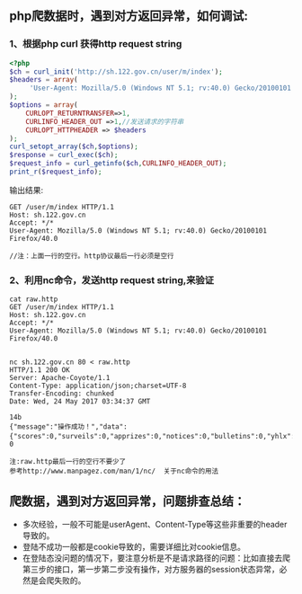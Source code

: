 ## php爬数据时，遇到对方返回异常，如何调试:

### 1、根据php curl 获得http request string

```php
<?php
$ch = curl_init('http://sh.122.gov.cn/user/m/index');
$headers = array(
     'User-Agent: Mozilla/5.0 (Windows NT 5.1; rv:40.0) Gecko/20100101 Firefox/40.0'
);
$options = array(
    CURLOPT_RETURNTRANSFER=>1,
    CURLINFO_HEADER_OUT =>1,//发送请求的字符串
    CURLOPT_HTTPHEADER => $headers
);
curl_setopt_array($ch,$options);
$response = curl_exec($ch);
$request_info = curl_getinfo($ch,CURLINFO_HEADER_OUT);
print_r($request_info);
```

输出结果:

```
GET /user/m/index HTTP/1.1
Host: sh.122.gov.cn
Accept: */*
User-Agent: Mozilla/5.0 (Windows NT 5.1; rv:40.0) Gecko/20100101 Firefox/40.0

//注：上面一行的空行。http协议最后一行必须是空行
```

### 2、利用nc命令，发送http request string,来验证

```shell
cat raw.http 
GET /user/m/index HTTP/1.1
Host: sh.122.gov.cn
Accept: */*
User-Agent: Mozilla/5.0 (Windows NT 5.1; rv:40.0) Gecko/20100101 Firefox/40.0


nc sh.122.gov.cn 80 < raw.http
HTTP/1.1 200 OK
Server: Apache-Coyote/1.1
Content-Type: application/json;charset=UTF-8
Transfer-Encoding: chunked
Date: Wed, 24 May 2017 03:34:37 GMT

14b
{"message":"操作成功！","data":{"scores":0,"surveils":0,"apprizes":0,"notices":0,"bulletins":0,"yhlx":null,"yhdh":null,"dwsx":null,"fzjg":null,"lastLoginIp":null,"hpt":"沪","domain":"http://sh.122.gov.cn","loginDomain":"https://sh.122.gov.cn","showpub":"0","roaming":false,"authenticate":false,"rememberme":false},"code":200}
0

注:raw.http最后一行的空行不要少了
参考http://www.manpagez.com/man/1/nc/  关于nc命令的用法
```

## 爬数据，遇到对方返回异常，问题排查总结：

- 多次经验，一般不可能是userAgent、Content-Type等这些非重要的header导致的。
- 登陆不成功一般都是cookie导致的，需要详细比对cookie信息。
- 在登陆态没问题的情况下，要注意分析是不是请求路径的问题：比如直接去爬第三步的接口，第一步第二步没有操作，对方服务器的session状态异常，必然是会爬失败的。